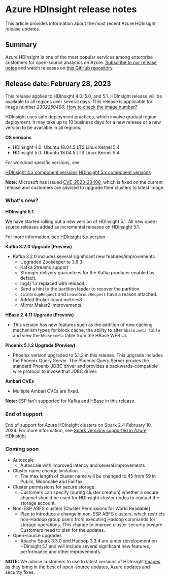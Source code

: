 # Azure HDInsight release notes

This article provides information about the most recent Azure HDInsight release updates.

## Summary
Azure HDInsight is one of the most popular services among enterprise customers for open-source analytics on Azure.
[Subscribe to our release notes](./subscribe-to-hdi-release-notes-repo.md) and watch releases on [this GitHub repository](https://github.com/hdinsight/release-notes/releases).

## Release date: February 28, 2023

This release applies to HDInsight 4.0. 5.0, and 5.1. HDInsight release will be available to all regions over several days. This release is applicable for image number *2302250400*. [How to check the image number?](https://learn.microsoft.com/azure/hdinsight/view-hindsight-cluster-image-version)

HDInsight uses safe deployment practices, which involve gradual region deployment. it may take up to 10 business days for a new release or a new version to be available in all regions.

**OS versions**

* HDInsight 4.0: Ubuntu 18.04.5 LTS Linux Kernel 5.4
* HDInsight 5.0: Ubuntu 18.04.5 LTS Linux Kernel 5.4

For workload specific versions, see

[HDInsight 4.x component versions](https://learn.microsoft.com/azure/hdinsight/hdinsight-40-component-versioning)
[HDInsight 5.x component versions](https://learn.microsoft.com/azure/hdinsight/hdinsight-5x-component-versioning#open-source-components-available-with-hdinsight-version-5x)

**Note:**
Microsoft has issued [CVE-2023-23408](https://msrc.microsoft.com/update-guide/vulnerability/CVE-2023-23408), which is fixed on the current release and customers are advised to upgrade their clusters to latest image.

### What's new?

**HDInsight 5.1**

We have started rolling out a new version of HDInsight 5.1. All new open-source releases added as incremental releases on HDInsight 5.1.

For more information, see [HDInsight 5.x version](https://learn.microsoft.com/azure/hdinsight/hdinsight-5x-component-versioning)

**Kafka 3.2.0 Upgrade (Preview)** 

* Kafka 3.2.0 includes several significant new features/improvements.
	* Upgraded Zookeeper to 3.6.3
	* Kafka Streams support
	* Stronger delivery guarantees for the Kafka producer enabled by default.
	* log4j 1.x replaced with reload4j.
	* Send a hint to the partition leader to recover the partition.
	* `JoinGroupRequest` and `LeaveGroupRequest` have a reason attached.
	* Added Broker count metrics8. 
	* Mirror Maker2 improvements.

**HBase 2.4.11 Upgrade (Preview)**
* This version has new features such as the addition of new caching mechanism types for block cache, the ability to alter `hbase:meta table` and view the `hbase:meta` table from the HBase WEB UI. 

**Phoenix 5.1.2 Upgrade (Preview)**
 * Phoenix version upgraded to 5.1.2 in this release. This upgrade includes the Phoenix Query Server. The Phoenix Query Server proxies the standard Phoenix JDBC driver and provides a backwards-compatible wire protocol to invoke that JDBC driver.
 
**Ambari CVEs**
  * Multiple Ambari CVEs are fixed.
 
**Note:**
ESP isn't supported for Kafka and HBase in this release.

### End of support

End of support for Azure HDInsight clusters on Spark 2.4 February 10, 2024. For more information, see [Spark versions supported in Azure HDInsight](https://learn.microsoft.com/azure/hdinsight/hdinsight-40-component-versioning#spark-versions-supported-in-azure-hdinsight)

### Coming soon
* Autoscale
  * Autoscale with improved latency and several improvements
* Cluster name change limitation 
  * The max length of cluster name will be changed to 45 from 59 in Public, Mooncake and Fairfax. 
* Cluster permissions for secure storage  
  * Customers can specify (during cluster creation) whether a secure channel should be used for HDInsight cluster nodes to contact the storage account. 
* Non-ESP ABFS clusters [Cluster Permissions for World Readable] 
  * Plan to introduce a change in non-ESP ABFS clusters, which restricts non-Hadoop group users from executing Hadoop commands for storage operations. This change to improve cluster security posture. Customers need to plan for the updates.
* Open-source upgrades
  * Apache Spark 3.3.0 and Hadoop 3.3.4 are under development on HDInsight 5.1 and will include several significant new features, performance and other improvements.

 **NOTE:**
 We advise customers to use to latest versions of HDInsight [Images](https://learn.microsoft.com/en-us/azure/hdinsight/view-hindsight-cluster-image-version) as they bring in the best of open-source updates,  Azure updates and security fixes.
